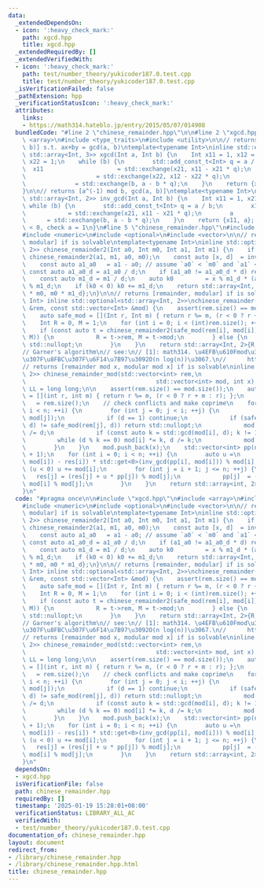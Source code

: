 ```yaml
---
data:
  _extendedDependsOn:
  - icon: ':heavy_check_mark:'
    path: xgcd.hpp
    title: xgcd.hpp
  _extendedRequiredBy: []
  _extendedVerifiedWith:
  - icon: ':heavy_check_mark:'
    path: test/number_theory/yukicoder187.0.test.cpp
    title: test/number_theory/yukicoder187.0.test.cpp
  _isVerificationFailed: false
  _pathExtension: hpp
  _verificationStatusIcon: ':heavy_check_mark:'
  attributes:
    links:
    - https://math314.hateblo.jp/entry/2015/05/07/014908
  bundledCode: "#line 2 \"chinese_remainder.hpp\"\n\n#line 2 \"xgcd.hpp\"\n\n#include\
    \ <array>\n#include <type_traits>\n#include <utility>\n\n// returns [x, y, gcd(a,\
    \ b)] s.t. ax+by = gcd(a, b)\ntemplate<typename Int>\ninline std::enable_if_t<std::is_signed_v<Int>,\
    \ std::array<Int, 3>> xgcd(Int a, Int b) {\n    Int x11 = 1, x12 = 0, x21 = 0,\
    \ x22 = 1;\n    while (b) {\n        std::add_const_t<Int> q = a / b;\n      \
    \  x11                     = std::exchange(x21, x11 - x21 * q);\n        x12 \
    \                    = std::exchange(x22, x12 - x22 * q);\n        a         \
    \              = std::exchange(b, a - b * q);\n    }\n    return {x11, x12, a};\n\
    }\n\n// returns [a^(-1) mod b, gcd(a, b)]\ntemplate<typename Int>\ninline std::enable_if_t<std::is_signed_v<Int>,\
    \ std::array<Int, 2>> inv_gcd(Int a, Int b) {\n    Int x11 = 1, x21 = 0;\n   \
    \ while (b) {\n        std::add_const_t<Int> q = a / b;\n        x11         \
    \            = std::exchange(x21, x11 - x21 * q);\n        a                 \
    \      = std::exchange(b, a - b * q);\n    }\n    return {x11, a}; // check x11\
    \ < 0, check a = 1\n}\n#line 5 \"chinese_remainder.hpp\"\n#include <cassert>\n\
    #include <numeric>\n#include <optional>\n#include <vector>\n\n// returns [remainder,\
    \ modular] if is solvable\ntemplate<typename Int>\ninline std::optional<std::array<Int,\
    \ 2>> chinese_remainder2(Int a0, Int m0, Int a1, Int m1) {\n    if (m0 < m1) return\
    \ chinese_remainder2(a1, m1, a0, m0);\n    const auto [x, d]  = inv_gcd(m0, m1);\n\
    \    const auto a1_a0   = a1 - a0; // assume `a0` < `m0` and `a1` < `m1`\n   \
    \ const auto a1_a0_d = a1_a0 / d;\n    if (a1_a0 != a1_a0_d * d) return std::nullopt;\n\
    \    const auto m1_d = m1 / d;\n    auto k0         = x % m1_d * (a1_a0_d % m1_d)\
    \ % m1_d;\n    if (k0 < 0) k0 += m1_d;\n    return std::array<Int, 2>{a0 + k0\
    \ * m0, m0 * m1_d};\n}\n\n// returns [remainder, modular] if is solvable\ntemplate<typename\
    \ Int> inline std::optional<std::array<Int, 2>>\nchinese_remainder(const std::vector<Int>\
    \ &rem, const std::vector<Int> &mod) {\n    assert(rem.size() == mod.size());\n\
    \    auto safe_mod = [](Int r, Int m) { return r %= m, (r < 0 ? r + m : r); };\n\
    \    Int R = 0, M = 1;\n    for (int i = 0; i < (int)rem.size(); ++i) {\n    \
    \    if (const auto t = chinese_remainder2(safe_mod(rem[i], mod[i]), mod[i], R,\
    \ M)) {\n            R = t->rem, M = t->mod;\n        } else {\n            return\
    \ std::nullopt;\n        }\n    }\n    return std::array<Int, 2>{R, M};\n}\n\n\
    // Garner's algorithm\n// see:\n// [1]: math314. \u4EFB\u610Fmod\u3067\u306E\u7573\
    \u307F\u8FBC\u307F\u6F14\u7B97\u3092O(n log(n))\u3067.\n//      https://math314.hateblo.jp/entry/2015/05/07/014908\n\
    // returns [remainder mod x, modular mod x] if is solvable\ninline std::optional<std::array<int,\
    \ 2>> chinese_remainder_mod(std::vector<int> rem,\n                          \
    \                                     std::vector<int> mod, int x) {\n    using\
    \ LL = long long;\n\n    assert(rem.size() == mod.size());\n    auto safe_mod\
    \ = [](int r, int m) { return r %= m, (r < 0 ? r + m : r); };\n    const int n\
    \   = rem.size();\n    // check conflicts and make coprime\n    for (int i = 0;\
    \ i < n; ++i) {\n        for (int j = 0; j < i; ++j) {\n            auto d = std::gcd(mod[i],\
    \ mod[j]);\n            if (d == 1) continue;\n            if (safe_mod(rem[i],\
    \ d) != safe_mod(rem[j], d)) return std::nullopt;\n            mod[i] /= d, mod[j]\
    \ /= d;\n            if (const auto k = std::gcd(mod[i], d); k != 1)\n       \
    \         while (d % k == 0) mod[i] *= k, d /= k;\n            mod[j] *= d;\n\
    \        }\n    }\n    mod.push_back(x);\n    std::vector<int> pp(n + 1, 1), res(n\
    \ + 1);\n    for (int i = 0; i < n; ++i) {\n        auto u =\n            (LL)(safe_mod(rem[i],\
    \ mod[i]) - res[i]) * std::get<0>(inv_gcd(pp[i], mod[i])) % mod[i];\n        if\
    \ (u < 0) u += mod[i];\n        for (int j = i + 1; j <= n; ++j) {\n         \
    \   res[j] = (res[j] + u * pp[j]) % mod[j];\n            pp[j]  = (LL)pp[j] *\
    \ mod[i] % mod[j];\n        }\n    }\n    return std::array<int, 2>{res[n], pp[n]};\n\
    }\n"
  code: "#pragma once\n\n#include \"xgcd.hpp\"\n#include <array>\n#include <cassert>\n\
    #include <numeric>\n#include <optional>\n#include <vector>\n\n// returns [remainder,\
    \ modular] if is solvable\ntemplate<typename Int>\ninline std::optional<std::array<Int,\
    \ 2>> chinese_remainder2(Int a0, Int m0, Int a1, Int m1) {\n    if (m0 < m1) return\
    \ chinese_remainder2(a1, m1, a0, m0);\n    const auto [x, d]  = inv_gcd(m0, m1);\n\
    \    const auto a1_a0   = a1 - a0; // assume `a0` < `m0` and `a1` < `m1`\n   \
    \ const auto a1_a0_d = a1_a0 / d;\n    if (a1_a0 != a1_a0_d * d) return std::nullopt;\n\
    \    const auto m1_d = m1 / d;\n    auto k0         = x % m1_d * (a1_a0_d % m1_d)\
    \ % m1_d;\n    if (k0 < 0) k0 += m1_d;\n    return std::array<Int, 2>{a0 + k0\
    \ * m0, m0 * m1_d};\n}\n\n// returns [remainder, modular] if is solvable\ntemplate<typename\
    \ Int> inline std::optional<std::array<Int, 2>>\nchinese_remainder(const std::vector<Int>\
    \ &rem, const std::vector<Int> &mod) {\n    assert(rem.size() == mod.size());\n\
    \    auto safe_mod = [](Int r, Int m) { return r %= m, (r < 0 ? r + m : r); };\n\
    \    Int R = 0, M = 1;\n    for (int i = 0; i < (int)rem.size(); ++i) {\n    \
    \    if (const auto t = chinese_remainder2(safe_mod(rem[i], mod[i]), mod[i], R,\
    \ M)) {\n            R = t->rem, M = t->mod;\n        } else {\n            return\
    \ std::nullopt;\n        }\n    }\n    return std::array<Int, 2>{R, M};\n}\n\n\
    // Garner's algorithm\n// see:\n// [1]: math314. \u4EFB\u610Fmod\u3067\u306E\u7573\
    \u307F\u8FBC\u307F\u6F14\u7B97\u3092O(n log(n))\u3067.\n//      https://math314.hateblo.jp/entry/2015/05/07/014908\n\
    // returns [remainder mod x, modular mod x] if is solvable\ninline std::optional<std::array<int,\
    \ 2>> chinese_remainder_mod(std::vector<int> rem,\n                          \
    \                                     std::vector<int> mod, int x) {\n    using\
    \ LL = long long;\n\n    assert(rem.size() == mod.size());\n    auto safe_mod\
    \ = [](int r, int m) { return r %= m, (r < 0 ? r + m : r); };\n    const int n\
    \   = rem.size();\n    // check conflicts and make coprime\n    for (int i = 0;\
    \ i < n; ++i) {\n        for (int j = 0; j < i; ++j) {\n            auto d = std::gcd(mod[i],\
    \ mod[j]);\n            if (d == 1) continue;\n            if (safe_mod(rem[i],\
    \ d) != safe_mod(rem[j], d)) return std::nullopt;\n            mod[i] /= d, mod[j]\
    \ /= d;\n            if (const auto k = std::gcd(mod[i], d); k != 1)\n       \
    \         while (d % k == 0) mod[i] *= k, d /= k;\n            mod[j] *= d;\n\
    \        }\n    }\n    mod.push_back(x);\n    std::vector<int> pp(n + 1, 1), res(n\
    \ + 1);\n    for (int i = 0; i < n; ++i) {\n        auto u =\n            (LL)(safe_mod(rem[i],\
    \ mod[i]) - res[i]) * std::get<0>(inv_gcd(pp[i], mod[i])) % mod[i];\n        if\
    \ (u < 0) u += mod[i];\n        for (int j = i + 1; j <= n; ++j) {\n         \
    \   res[j] = (res[j] + u * pp[j]) % mod[j];\n            pp[j]  = (LL)pp[j] *\
    \ mod[i] % mod[j];\n        }\n    }\n    return std::array<int, 2>{res[n], pp[n]};\n\
    }\n"
  dependsOn:
  - xgcd.hpp
  isVerificationFile: false
  path: chinese_remainder.hpp
  requiredBy: []
  timestamp: '2025-01-19 15:28:01+08:00'
  verificationStatus: LIBRARY_ALL_AC
  verifiedWith:
  - test/number_theory/yukicoder187.0.test.cpp
documentation_of: chinese_remainder.hpp
layout: document
redirect_from:
- /library/chinese_remainder.hpp
- /library/chinese_remainder.hpp.html
title: chinese_remainder.hpp
---
```

